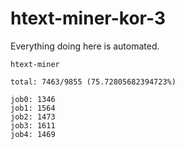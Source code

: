 # htext-miner-kor-3

Everything doing here is automated.

```
htext-miner

total: 7463/9855 (75.72805682394723%)

job0: 1346
job1: 1564
job2: 1473
job3: 1611
job4: 1469
```